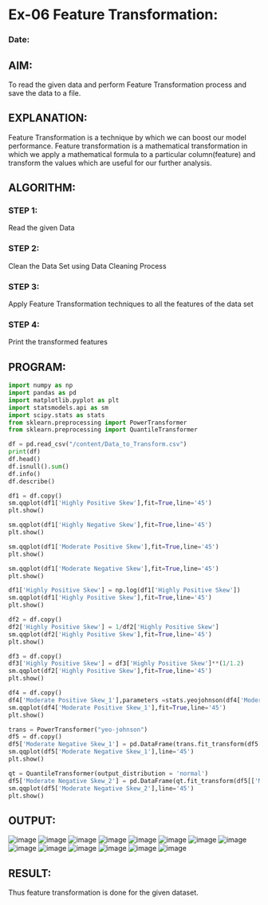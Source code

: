 # Ex-06  Feature Transformation:
### Date:
## AIM:
To read the given data and perform Feature Transformation process and save the data to a file.

## EXPLANATION:
Feature Transformation is a technique by which we can boost our model performance. Feature transformation is a mathematical transformation in which we apply a mathematical formula to a particular column(feature) and transform the values which are useful for our further analysis.

## ALGORITHM:
### STEP 1:
Read the given Data

### STEP 2:
Clean the Data Set using Data Cleaning Process

### STEP 3:
Apply Feature Transformation techniques to all the features of the data set

### STEP 4:
Print the transformed features

## PROGRAM:
```python
import numpy as np
import pandas as pd
import matplotlib.pyplot as plt
import statsmodels.api as sm
import scipy.stats as stats
from sklearn.preprocessing import PowerTransformer 
from sklearn.preprocessing import QuantileTransformer

df = pd.read_csv("/content/Data_to_Transform.csv")
print(df)
df.head()
df.isnull().sum()
df.info()
df.describe()

df1 = df.copy()
sm.qqplot(df1['Highly Positive Skew'],fit=True,line='45')
plt.show()

sm.qqplot(df1['Highly Negative Skew'],fit=True,line='45')
plt.show()

sm.qqplot(df1['Moderate Positive Skew'],fit=True,line='45')
plt.show()

sm.qqplot(df1['Moderate Negative Skew'],fit=True,line='45')
plt.show()

df1['Highly Positive Skew'] = np.log(df1['Highly Positive Skew'])
sm.qqplot(df1['Highly Positive Skew'],fit=True,line='45')
plt.show()

df2 = df.copy()
df2['Highly Positive Skew'] = 1/df2['Highly Positive Skew']
sm.qqplot(df2['Highly Positive Skew'],fit=True,line='45')
plt.show()

df3 = df.copy()
df3['Highly Positive Skew'] = df3['Highly Positive Skew']**(1/1.2)
sm.qqplot(df2['Highly Positive Skew'],fit=True,line='45')
plt.show()

df4 = df.copy()
df4['Moderate Positive Skew_1'],parameters =stats.yeojohnson(df4['Moderate Positive Skew'])
sm.qqplot(df4['Moderate Positive Skew_1'],fit=True,line='45')
plt.show()

trans = PowerTransformer("yeo-johnson")
df5 = df.copy()
df5['Moderate Negative Skew_1'] = pd.DataFrame(trans.fit_transform(df5[['Moderate Negative Skew']]))
sm.qqplot(df5['Moderate Negative Skew_1'],line='45')
plt.show()

qt = QuantileTransformer(output_distribution = 'normal')
df5['Moderate Negative Skew_2'] = pd.DataFrame(qt.fit_transform(df5[['Moderate Negative Skew']]))
sm.qqplot(df5['Moderate Negative Skew_2'],line='45')
plt.show()

```

## OUTPUT:
![image](https://github.com/NITHISH74/ODD2023-Datascience-Ex06/assets/94164665/3dec2269-138b-44dd-84b6-0173f77ae2bb)
![image](https://github.com/NITHISH74/ODD2023-Datascience-Ex06/assets/94164665/2483a68c-d6cc-42ea-ba11-7edf3f5bc452)
![image](https://github.com/NITHISH74/ODD2023-Datascience-Ex06/assets/94164665/ceaec8dc-176c-4463-baa7-8605d50ddc47)
![image](https://github.com/NITHISH74/ODD2023-Datascience-Ex06/assets/94164665/082134d9-0f40-4fcc-a83f-ad944a1b8db3)
![image](https://github.com/NITHISH74/ODD2023-Datascience-Ex06/assets/94164665/8d9c194d-a756-461e-85d6-9cd00bcea2a7)
![image](https://github.com/NITHISH74/ODD2023-Datascience-Ex06/assets/94164665/bdfeb1ba-279e-42b2-bb6f-bc5a102725e8)
![image](https://github.com/NITHISH74/ODD2023-Datascience-Ex06/assets/94164665/a5d09157-1c90-4a87-b088-59c4997c200b)
![image](https://github.com/NITHISH74/ODD2023-Datascience-Ex06/assets/94164665/ca4ab138-0e10-4cbd-bf7c-be3509c00dca)
![image](https://github.com/NITHISH74/ODD2023-Datascience-Ex06/assets/94164665/fa432c68-a8de-48e5-92ce-07d043f909d4)
![image](https://github.com/NITHISH74/ODD2023-Datascience-Ex06/assets/94164665/5e157327-53e3-497e-a186-57e7cb288a88)
![image](https://github.com/NITHISH74/ODD2023-Datascience-Ex06/assets/94164665/758ef5fc-eed0-4806-bb00-7493c2079383)
![image](https://github.com/NITHISH74/ODD2023-Datascience-Ex06/assets/94164665/2fb237d1-3dce-4315-ac39-b051e6e861ff)
![image](https://github.com/NITHISH74/ODD2023-Datascience-Ex06/assets/94164665/9f1497ed-522f-49ae-9838-07b86ba9f6d0)
![image](https://github.com/NITHISH74/ODD2023-Datascience-Ex06/assets/94164665/2e9d3745-786d-4e71-b0fc-7f08ef0f02e3)



## RESULT:
Thus feature transformation is done for the given dataset.
